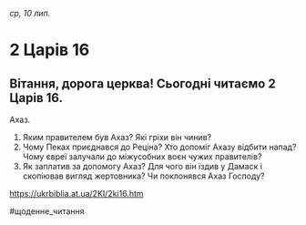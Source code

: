 
_ср, 10 лип._

# 2 Царів 16

## Вітання, дорога церква! Сьогодні читаємо 2 Царів 16.
Ахаз.
1. Яким правителем був Ахаз? Які гріхи він чинив?
2. Чому Пеках приєднався до Реціна? Хто допоміг Ахазу відбити напад? Чому євреї залучали до міжусобних воєн чужих правителів?
3. Як заплатив за допомогу Ахаз? Для чого він їздив у Дамаск і скопіював вигляд жертовника? Чи поклонявся Ахаз Господу?

https://ukrbiblia.at.ua/2KI/2ki16.htm 

#щоденне_читання
